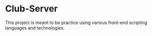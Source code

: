 # Club-Server
This project is meant to be practice using various front-end scripting languages and technologies.



